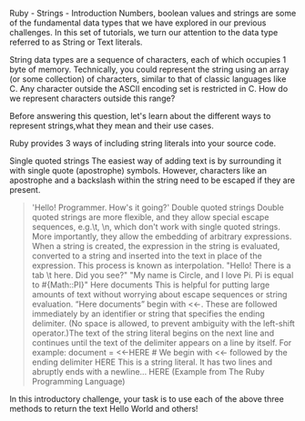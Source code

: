 Ruby - Strings - Introduction
Numbers, boolean values and strings are some of the fundamental data types that we have explored in our previous challenges. In this set of tutorials, we turn our attention to the data type referred to as String or Text literals.

String data types are a sequence of characters, each of which occupies 1 byte of memory. Technically, you could represent the string using an array (or some collection) of characters, similar to that of classic languages like C. Any character outside the ASCII encoding set is restricted in C. How do we represent characters outside this range?

Before answering this question, let's learn about the different ways to represent strings,what they mean and their use cases.

Ruby provides 3 ways of including string literals into your source code.

Single quoted strings
The easiest way of adding text is by surrounding it with single quote (apostrophe) symbols. However, characters like an apostrophe and a backslash within the string need to be escaped if they are present.
> 'Hello! Programmer. How\'s it going?'
Double quoted strings
Double quoted strings are more flexible, and they allow special escape sequences, e.g.\t, \n, which don't work with single quoted strings. More importantly, they allow the embedding of arbitrary expressions. When a string is created, the expression in the string is evaluated, converted to a string and inserted into the text in place of the expression. This process is known as interpolation.
> "Hello! There is a tab \t here. Did you see?"
> "My name is Circle, and I love Pi. Pi is equal to #{Math::PI}"
Here documents
This is helpful for putting large amounts of text without worrying about escape sequences or string evaluation. “Here documents” begin with <<-. These are followed immediately by an identifier or string that specifies the ending delimiter. (No space is allowed, to prevent ambiguity with the left-shift operator.)The text of the string literal begins on the next line and continues until the text of the delimiter appears on a line by itself. For example:
document = <<-HERE         # We begin with <<- followed by the ending delimiter HERE
This is a string literal.
It has two lines and abruptly ends with a newline...
HERE
(Example from The Ruby Programming Language)

In this introductory challenge, your task is to use each of the above three methods to return the text Hello World and others!
